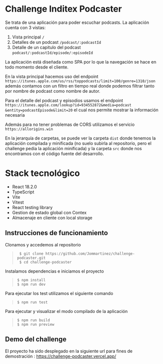 # Challenge Inditex Podcaster

Se trata de una aplicación para poder escuchar podcasts. La aplicación cuenta con 3 vistas:

1. Vista principal `/`
2. Detalles de un podcast `/podcast/:podcastId`
3. Detalle de un capitulo del podcast `podcast/:podcastId/episode/:episodeId`

La aplicación está diseñada como SPA por lo que la navegación se hace en todo momento desde el cliente.

En la vista principal hacemos uso del endpoint `https://itunes.apple.com/us/rss/toppodcasts/limit=100/genre=1310/json` además contamos con un filtro en tiempo real donde podemos filtrar tanto por nombre de podcast como nombre de autor.

Para el detalle del podcast y episodios usamos el endpoint `https://itunes.apple.com/lookup?id=934552872&media=podcast &entity=podcastEpisode&limit=20` el cual nos permite mostrar la información necesaria

Además para no tener problemas de CORS utilizamos el servicio `https://allorigins.win`

En la jerarquía de carpetas, se puede ver la carpeta `dist` donde tenemos la aplicación compilada y minificada (no suelo subirla al repositorio, pero el challenge pedia la aplicación minificada) y la carpeta `src` donde nos encontramos con el código fuente del desarrollo.

# Stack tecnológico

- React 18.2.0
- TypeScript
- Vite
- Vitest
- React testing library
- Gestion de estado global con Contex
- Almacenaje en cliente con local storage

## Instrucciones de funcionamiento

Clonamos y accedemos al repositorio

> ```console
>  $ git clone https://github.com/Jommartinez/challenge-podcaster.git
>  $ cd challenge-podcaster
> ```

Instalamos dependencias e iniciamos el proyecto

> ```console
> $ npm install
> $ npm run dev
> ```

Para ejecutar los test utilizamos el siguiente comando

> ```console
> $ npm run test
> ```

Para ejecutar y visualizar el modo compilado de la aplicación

> ```console
> $ npm run build
> $ npm run preview
> ```

## Demo del challenge

El proyecto ha sido desplegado en la siguiente url para fines de demostración : https://challenge-podcaster.vercel.app/
